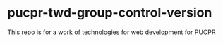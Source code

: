 # pucpr-twd-group-control-version

This repo is for a work of technologies for web development for PUCPR

